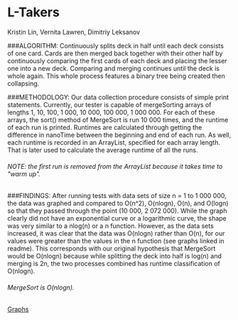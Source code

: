 # L-Takers 
Kristin Lin, Vernita Lawren, Dimitriy Leksanov

###ALGORITHM:
Continuously splits deck in half until each deck consists of one card. Cards 
are then merged back together with their other half by continuously comparing 
the first cards of each deck and placing the lesser one into a new deck. 
Comparing and merging continues until the deck is whole again. This whole 
process features a binary tree being created then collapsing.

###METHODOLOGY:
Our data collection procedure consists of simple print statements. 
Currently, our tester is capable of mergeSorting arrays of lengths 1, 10, 
100, 1 000, 10 000, 100 000, 1 000 000. For each of these arrays, the sort() method 
of MergeSort is run 10 000 times, and the runtime of each run is printed. Runtimes are 
calculated through getting the difference in nanoTime between the beginning and end
of each run. As well, each runtime is recorded in an ArrayList, specified for each 
array length. That is later used to calculate the average runtime of all the runs.
######  NOTE: the first run is removed from the ArrayList because it takes time to "warm up".

###FINDINGS: 
After running tests with data sets of size n = 1 to 1 000 000, the data was
graphed and compared to O(n^2), O(nlogn), O(n), and O(logn) so that they 
passed through the point (10 000, 2 072 000). While the graph clearly did
not have an exponential curve or a logarithmic curve, the shape was very 
similar to a nlog(n) or a n function. However, as the data sets increased, 
it was clear that the data was O(nlogn) rather than O(n), for our values were
greater than the values in the n function (see graphs linked in readme). This
corresponds with our original hypothesis that MergeSort would be O(nlogn)
because while splitting the deck into half is log(n) and merging is 2n, the
two processes combined has runtime classification of O(nlogn).
###### MergeSort is O(nlogn).

[Graphs](https://docs.google.com/document/d/14MuSRdndcZ1oe-_SM822p6mXctroy68qXvAVdcwHIlI/pub)
